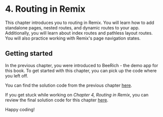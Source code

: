 # 4. Routing in Remix

This chapter introduces you to routing in Remix. You will learn how to add standalone pages, nested routes, and dynamic routes to your app. Additionally, you will learn about index routes and pathless layout routes. You will also practice working with Remix's page navigation states.

## Getting started

In the previous chapter, you were introduced to BeeRich - the demo app for this book. To get started with this chapter, you can pick up the code where you left off.

You can find the solution code from the previous chapter [here](../../3-deployment-targets-adapters-and-stacks/bee-rich/).

If you get stuck while working on _Chapter 4, Routing in Remix_, you can review the final solution code for this chapter [here](./solution/).

Happy coding!
